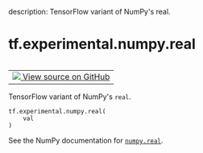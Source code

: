 description: TensorFlow variant of NumPy's real.

<div itemscope itemtype="http://developers.google.com/ReferenceObject">
<meta itemprop="name" content="tf.experimental.numpy.real" />
<meta itemprop="path" content="Stable" />
</div>

# tf.experimental.numpy.real

<!-- Insert buttons and diff -->

<table class="tfo-notebook-buttons tfo-api nocontent" align="left">
<td>
  <a target="_blank" href="https://github.com/tensorflow/tensorflow/blob/r2.4/tensorflow/python/ops/numpy_ops/np_array_ops.py#L709-L714">
    <img src="https://www.tensorflow.org/images/GitHub-Mark-32px.png" />
    View source on GitHub
  </a>
</td>
</table>



TensorFlow variant of NumPy's `real`.

<pre class="devsite-click-to-copy prettyprint lang-py tfo-signature-link">
<code>tf.experimental.numpy.real(
    val
)
</code></pre>



<!-- Placeholder for "Used in" -->

See the NumPy documentation for [`numpy.real`](https://numpy.org/doc/1.16/reference/generated/numpy.real.html).